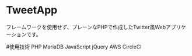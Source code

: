 # TweetApp
フレームワークを使用せず、プレーンなPHPで作成したTwitter風Webアプリケーションです。

#使用技術
PHP
MariaDB
JavaScript
jQuery
AWS
CircleCI
